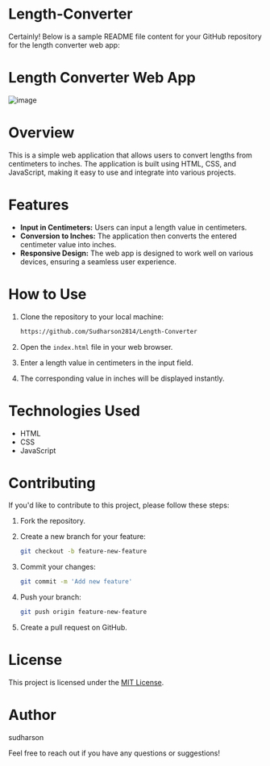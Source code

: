 # Length-Converter
Certainly! Below is a sample README file content for your GitHub repository for the length converter web app:



# Length Converter Web App

![image](https://github.com/Sudharson2814/Length-Converter/assets/122036318/01c9ba0d-d36f-4827-b2d4-770d990e55c6)


# Overview

This is a simple web application that allows users to convert lengths from centimeters to inches. The application is built using HTML, CSS, and JavaScript, making it easy to use and integrate into various projects.

# Features

- **Input in Centimeters:** Users can input a length value in centimeters.
- **Conversion to Inches:** The application then converts the entered centimeter value into inches.
- **Responsive Design:** The web app is designed to work well on various devices, ensuring a seamless user experience.

# How to Use

1. Clone the repository to your local machine:

   ```bash
   https://github.com/Sudharson2814/Length-Converter
   ```

2. Open the `index.html` file in your web browser.

3. Enter a length value in centimeters in the input field.

4. The corresponding value in inches will be displayed instantly.

# Technologies Used

- HTML
- CSS
- JavaScript

# Contributing

If you'd like to contribute to this project, please follow these steps:

1. Fork the repository.

2. Create a new branch for your feature:

   ```bash
   git checkout -b feature-new-feature
   ```

3. Commit your changes:

   ```bash
   git commit -m 'Add new feature'
   ```

4. Push your branch:

   ```bash
   git push origin feature-new-feature
   ```

5. Create a pull request on GitHub.

# License

This project is licensed under the [MIT License](LICENSE).

# Author

sudharson

Feel free to reach out if you have any questions or suggestions!


